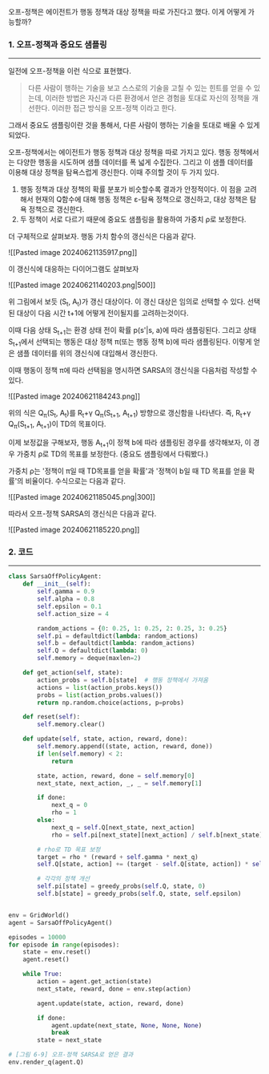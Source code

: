 오프-정책은 에이전트가 행동 정책과 대상 정책을 따로 가진다고 했다. 이게 어떻게 가능할까?

### 1. 오프-정책과 중요도 샘플링
---
일전에 오프-정책을 이런 식으로 표현했다. 

>다른 사람이 행하는 기술을 보고 스스로의 기술을 고칠 수 있는 힌트를 얻을 수 있는데, 이러한 방법은 자신과 다른 환경에서 얻은 경험을 토대로 자신의 정책을 개선한다. 이러한 접근 방식을 오프-정책 이라고 한다. 

그래서 중요도 샘플링이란 것을 통해서, 다른 사람이 행하는 기술을 토대로 배울 수 있게 되었다.

오프-정책에서는 에이전트가 행동 정책과 대상 정책을 따로 가지고 있다. 행동 정책에서는 다양한 행동을 시도하며 샘플 데이터를 폭 넓게 수집한다. 그리고 이 샘플 데이터를 이용해 대상 정책을 탐욕스럽게 갱신한다. 이때 주의할 것이 두 가지 있다.

1. 행동 정책과 대상 정책의 확률 분포가 비슷할수록 결과가 안정적이다. 이 점을 고려해서 현재의 Q함수에 대해 행동 정책은 ɛ-탐욕 정책으로 갱신하고, 대상 정책은 탐욕 정책으로 갱신한다.
2. 두 정책이 서로 다르기 때문에 중요도 샘플링을 활용하여 가중치 ρ로 보정한다. 

더 구체적으로 살펴보자. 행동 가치 함수의 갱신식은 다음과 같다.

![[Pasted image 20240621135917.png]]

이 갱신식에 대응하는 다이어그램도 살펴보자

![[Pasted image 20240621140203.png|500]]

위 그림에서 보듯 (S<sub>t</sub>, A<sub>t</sub>)가 갱신 대상이다. 이 갱신 대상은 임의로 선택할 수 있다. 선택된 대상이 다음 시간 t+1에 어떻게 전이될지를 고려하는것이다. 

이때 다음 상태 S<sub>t+1</sub>는 환경 상태 전이 확률 p(s'|s, a)에 따라 샘플링된다. 그리고 상태 S<sub>t+1</sub>에서 선택되는 행동은 대상 정책 π(또는 행동 정책 b)에 따라 샘플링된다. 이렇게 얻은 샘플 데이터를 위의 갱신식에 대입해서 갱신한다.

이때 행동이 정책 π에 따라 선택됨을 명시하면 SARSA의 갱신식을 다음처럼 작성할 수 있다.

![[Pasted image 20240621184243.png]]

위의 식은 Q<sub>π</sub>(S<sub>t</sub>, A<sub>t</sub>)를 R<sub>t</sub>+γ Q<sub>π</sub>(S<sub>t+1</sub>, A<sub>t+1</sub>) 방향으로 갱신함을 나타낸다. 즉, R<sub>t</sub>+γ Q<sub>π</sub>(S<sub>t+1</sub>, A<sub>t+1</sub>)이 TD의 목표이다. 

이제 보정값을 구해보자, 행동 A<sub>t+1</sub>이 정책 b에 따라 샘플링된 경우를 생각해보자, 이 경우 가중치 ρ로 TD의 목표를 보정한다. (중요도 샘플링에서 다뤄봤다.) 

가중치 ρ는 '정책이 π일 때 TD목표를 얻을 확률'과 '정책이 b일 때 TD 목표를 얻을 확률'의 비율이다. 수식으로는 다음과 같다.

![[Pasted image 20240621185045.png|300]]

따라서 오프-정책 SARSA의 갱신식은 다음과 같다.


![[Pasted image 20240621185220.png]]

### 2. 코드
---
``` python
class SarsaOffPolicyAgent:
    def __init__(self):
        self.gamma = 0.9
        self.alpha = 0.8
        self.epsilon = 0.1
        self.action_size = 4

        random_actions = {0: 0.25, 1: 0.25, 2: 0.25, 3: 0.25}
        self.pi = defaultdict(lambda: random_actions)
        self.b = defaultdict(lambda: random_actions)
        self.Q = defaultdict(lambda: 0)
        self.memory = deque(maxlen=2)

    def get_action(self, state):
        action_probs = self.b[state]  # 행동 정책에서 가져옴
        actions = list(action_probs.keys())
        probs = list(action_probs.values())
        return np.random.choice(actions, p=probs)

    def reset(self):
        self.memory.clear()

    def update(self, state, action, reward, done):
        self.memory.append((state, action, reward, done))
        if len(self.memory) < 2:
            return

        state, action, reward, done = self.memory[0]
        next_state, next_action, _, _ = self.memory[1]

        if done:
            next_q = 0
            rho = 1
        else:
            next_q = self.Q[next_state, next_action]
            rho = self.pi[next_state][next_action] / self.b[next_state][next_action]  # 가중치 rho 계산

        # rho로 TD 목표 보정
        target = rho * (reward + self.gamma * next_q)
        self.Q[state, action] += (target - self.Q[state, action]) * self.alpha

        # 각각의 정책 개선
        self.pi[state] = greedy_probs(self.Q, state, 0)
        self.b[state] = greedy_probs(self.Q, state, self.epsilon)


env = GridWorld()
agent = SarsaOffPolicyAgent()

episodes = 10000
for episode in range(episodes):
    state = env.reset()
    agent.reset()

    while True:
        action = agent.get_action(state)
        next_state, reward, done = env.step(action)

        agent.update(state, action, reward, done)

        if done:
            agent.update(next_state, None, None, None)
            break
        state = next_state

# [그림 6-9] 오프-정책 SARSA로 얻은 결과
env.render_q(agent.Q)

```
